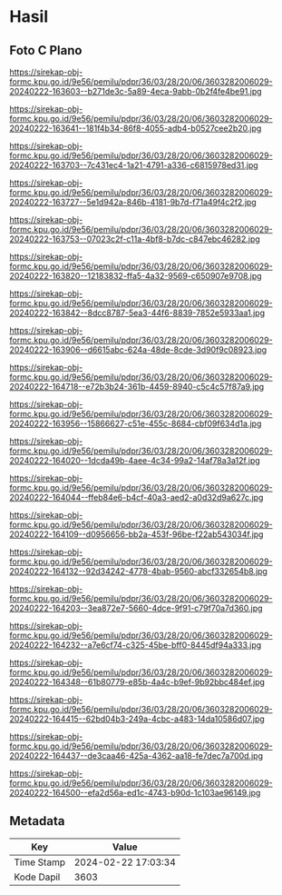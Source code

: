 # Hasil

## Foto C Plano

https://sirekap-obj-formc.kpu.go.id/9e56/pemilu/pdpr/36/03/28/20/06/3603282006029-20240222-163603--b271de3c-5a89-4eca-9abb-0b2f4fe4be91.jpg

https://sirekap-obj-formc.kpu.go.id/9e56/pemilu/pdpr/36/03/28/20/06/3603282006029-20240222-163641--181f4b34-86f8-4055-adb4-b0527cee2b20.jpg

https://sirekap-obj-formc.kpu.go.id/9e56/pemilu/pdpr/36/03/28/20/06/3603282006029-20240222-163703--7c431ec4-1a21-4791-a336-c6815978ed31.jpg

https://sirekap-obj-formc.kpu.go.id/9e56/pemilu/pdpr/36/03/28/20/06/3603282006029-20240222-163727--5e1d942a-846b-4181-9b7d-f71a49f4c2f2.jpg

https://sirekap-obj-formc.kpu.go.id/9e56/pemilu/pdpr/36/03/28/20/06/3603282006029-20240222-163753--07023c2f-c11a-4bf8-b7dc-c847ebc46282.jpg

https://sirekap-obj-formc.kpu.go.id/9e56/pemilu/pdpr/36/03/28/20/06/3603282006029-20240222-163820--12183832-ffa5-4a32-9569-c650907e9708.jpg

https://sirekap-obj-formc.kpu.go.id/9e56/pemilu/pdpr/36/03/28/20/06/3603282006029-20240222-163842--8dcc8787-5ea3-44f6-8839-7852e5933aa1.jpg

https://sirekap-obj-formc.kpu.go.id/9e56/pemilu/pdpr/36/03/28/20/06/3603282006029-20240222-163906--d6615abc-624a-48de-8cde-3d90f9c08923.jpg

https://sirekap-obj-formc.kpu.go.id/9e56/pemilu/pdpr/36/03/28/20/06/3603282006029-20240222-164718--e72b3b24-361b-4459-8940-c5c4c57f87a9.jpg

https://sirekap-obj-formc.kpu.go.id/9e56/pemilu/pdpr/36/03/28/20/06/3603282006029-20240222-163956--15866627-c51e-455c-8684-cbf09f634d1a.jpg

https://sirekap-obj-formc.kpu.go.id/9e56/pemilu/pdpr/36/03/28/20/06/3603282006029-20240222-164020--1dcda49b-4aee-4c34-99a2-14af78a3a12f.jpg

https://sirekap-obj-formc.kpu.go.id/9e56/pemilu/pdpr/36/03/28/20/06/3603282006029-20240222-164044--ffeb84e6-b4cf-40a3-aed2-a0d32d9a627c.jpg

https://sirekap-obj-formc.kpu.go.id/9e56/pemilu/pdpr/36/03/28/20/06/3603282006029-20240222-164109--d0956656-bb2a-453f-96be-f22ab543034f.jpg

https://sirekap-obj-formc.kpu.go.id/9e56/pemilu/pdpr/36/03/28/20/06/3603282006029-20240222-164132--92d34242-4778-4bab-9560-abcf332654b8.jpg

https://sirekap-obj-formc.kpu.go.id/9e56/pemilu/pdpr/36/03/28/20/06/3603282006029-20240222-164203--3ea872e7-5660-4dce-9f91-c79f70a7d360.jpg

https://sirekap-obj-formc.kpu.go.id/9e56/pemilu/pdpr/36/03/28/20/06/3603282006029-20240222-164232--a7e6cf74-c325-45be-bff0-8445df94a333.jpg

https://sirekap-obj-formc.kpu.go.id/9e56/pemilu/pdpr/36/03/28/20/06/3603282006029-20240222-164348--61b80779-e85b-4a4c-b9ef-9b92bbc484ef.jpg

https://sirekap-obj-formc.kpu.go.id/9e56/pemilu/pdpr/36/03/28/20/06/3603282006029-20240222-164415--62bd04b3-249a-4cbc-a483-14da10586d07.jpg

https://sirekap-obj-formc.kpu.go.id/9e56/pemilu/pdpr/36/03/28/20/06/3603282006029-20240222-164437--de3caa46-425a-4362-aa18-fe7dec7a700d.jpg

https://sirekap-obj-formc.kpu.go.id/9e56/pemilu/pdpr/36/03/28/20/06/3603282006029-20240222-164500--efa2d56a-ed1c-4743-b90d-1c103ae96149.jpg


## Metadata

| Key        | Value               |
| ---------- | ------------------- |
| Time Stamp | 2024-02-22 17:03:34 |
| Kode Dapil | 3603                |



